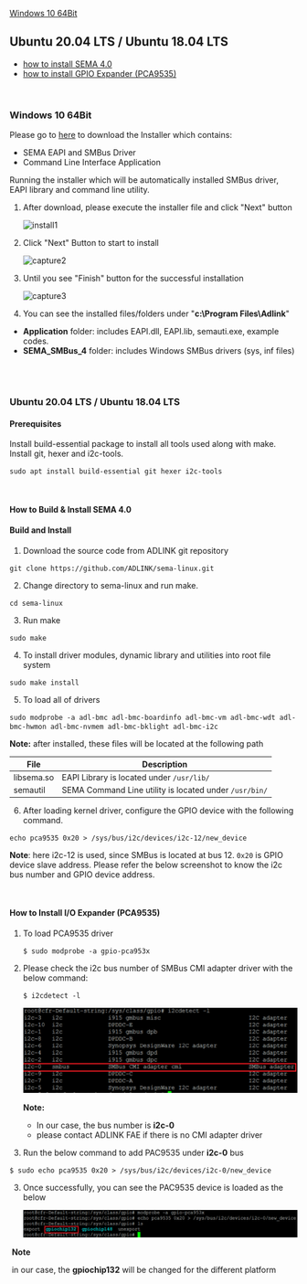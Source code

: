  [Windows 10 64Bit](source/HowToInstallSEMA.md#windows-10-64bit)
## Ubuntu 20.04 LTS / Ubuntu 18.04 LTS
  * [how to install SEMA 4.0](source/HowToInstallSEMA.md#how-to-build-amp-install-sema-40)
  * [how to install GPIO Expander (PCA9535)](source/HowToInstallSEMA.md#how-to-install-io-expander-pca9535)



<br> 

### Windows 10 64Bit

Please go to [here](https://hq0epm0west0us0storage.blob.core.windows.net/public/SEMA%204.0.0_20200215.rar)  to download the Installer which contains:

* SEMA EAPI and SMBus Driver
* Command Line Interface Application

Running the installer which will be automatically installed SMBus driver, EAPI library and command line utility.

1. After download, please execute the installer file and click "Next" button

    ![install1](HowToInstallSEMA.assets/install1-1582257539251.png)


2. Click "Next" Button to start to install 

    ![capture2](HowToInstallSEMA.assets/capture2.png)

3. Until you see "Finish" button for the successful installation

    ![capture3](HowToInstallSEMA.assets/capture3-1582261215293.png)

4. You can see the installed files/folders under "**c:\Program Files\Adlink**"

  * **Application** folder: includes EAPI.dll, EAPI.lib, semauti.exe, example codes.
  * **SEMA_SMBus_4** folder: includes Windows SMBus drivers (sys, inf files)

<br />

<br>

### Ubuntu 20.04 LTS / Ubuntu 18.04 LTS

#### Prerequisites

Install build-essential package to install all tools used along with make. Install git, hexer and i2c-tools.

```
sudo apt install build-essential git hexer i2c-tools
```

<br>

#### How to Build & Install SEMA 4.0

#### Build and Install

1. Download the source code from ADLINK git repository

```
git clone https://github.com/ADLINK/sema-linux.git
```

2. Change directory to sema-linux and run make.

```
cd sema-linux
```

3. Run make

```
sudo make
```

4. To install driver modules, dynamic library and utilities into root file system

```
sudo make install
```


5. To load all of drivers

```
sudo modprobe -a adl-bmc adl-bmc-boardinfo adl-bmc-vm adl-bmc-wdt adl-bmc-hwmon adl-bmc-nvmem adl-bmc-bklight adl-bmc-i2c 
```

   **Note:** after installed, these files will be located at the following path

| File       | Description                                            |
| ---------- | ------------------------------------------------------ |
| libsema.so | EAPI Library is located under `/usr/lib/`              |
| semautil   | SEMA Command Line utility is located under `/usr/bin/` |


6. After loading kernel driver, configure the GPIO device with the following command.

```
echo pca9535 0x20 > /sys/bus/i2c/devices/i2c-12/new_device
```

**Note**: here i2c-12 is used, since SMBus is located at bus 12. `0x20` is GPIO device slave address. Please refer the below screenshot to know the i2c bus number and GPIO device address.



<br>

#### How to Install I/O Expander (PCA9535)

1. To load PCA9535 driver

   ```
   $ sudo modprobe -a gpio-pca953x
   ```

2. Please check the i2c bus number of SMBus CMI adapter driver with the below command:

   ```
   $ i2cdetect -l
   ```

   ![image-20210323103456374](HowToInstallSEMA.assets/image-20210323103456374.png)

   **Note:** 

   * In our case, the bus number is **i2c-0** 
   * please contact ADLINK FAE if there is no CMI adapter driver

   

2. Run the below command to add PAC9535 under **i2c-0** bus

```
$ sudo echo pca9535 0x20 > /sys/bus/i2c/devices/i2c-0/new_device
```

3. Once successfully,  you can see the PAC9535 device is loaded as the below

   ![image-20210323104505689](HowToInstallSEMA.assets/image-20210323104505689.png)

​     **Note** 

​        in our case, the **gpiochip132** will be changed for the different platform